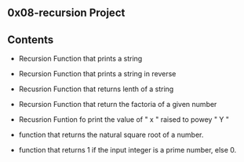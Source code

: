 ## 0x08-recursion Project ##

## Contents ##

- Recursion Function that prints a string

- Recursion Function that prints a string in reverse

- Recusrion Function that returns lenth of a string

- Recursion Function that return the factoria of a given number

- Recusrion Funtion fo print the value of " x " raised to powey " Y "

- function that returns the natural square root of a number.

- function that returns 1 if the input integer is a prime number, else 0.

